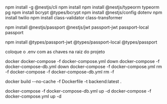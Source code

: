 npm install -g @nestjs/cli
npm install
npm install @nestjs/typeorm typeorm pg
npm install bcrypt @types/bcrypt
npm install @nestjs/config dotenv
npm install twilio
npm install class-validator class-transformer

npm install @nestjs/passport @nestjs/jwt passport-jwt passport-local passport

npm install @types/passport-jwt @types/passport-local @types/passport


coloque o .env com as chaves na raiz do projeto


docker
docker-compose -f docker-compose.yml down
docker-compose -f docker-compose-db.yml down
docker-compose -f docker-compose.yml rm -f
docker-compose -f docker-compose-db.yml rm -f

docker build --no-cache -f Dockerfile -t backend:latest .

docker-compose -f docker-compose-db.yml up -d
docker-compose -f docker-compose.yml up -d
